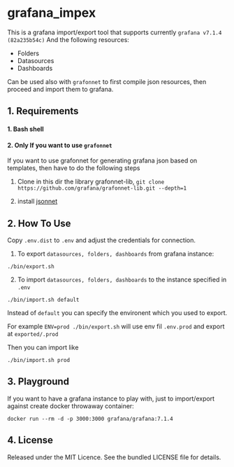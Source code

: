# grafana_impex

This is a grafana import/export tool that supports currently `grafana v7.1.4 (82a235b54c)`
And the following resources:
* Folders
* Datasources
* Dashboards

Can be used also with `grafonnet` to first compile json resources, then proceed and import them to grafana.

## 1. Requirements

#### 1. Bash shell
#### 2. Only If you want to use `grafonnet` 
If you want to use grafonnet for generating grafana json based on templates, then have to do the following steps
1. Clone in this dir the library grafonnet-lib, `git clone https://github.com/grafana/grafonnet-lib.git --depth=1` 
  
2. install [jsonnet](https://github.com/google/jsonnet#packages)


## 2. How To Use

Copy `.env.dist` to `.env` and adjust the credentials for connection.

1. To export `datasources, folders, dashboards` from grafana instance:
```shell
./bin/export.sh
```

2. To import `datasources, folders, dashboards` to the instance specified in `.env`

```shell
./bin/import.sh default
```

Instead of `default` you can specify the environent which you used to export.

For example `ENV=prod ./bin/export.sh` will use env fil `.env.prod` and export at `exported/.prod`

Then you can import like
```shell
./bin/import.sh prod
```

## 3. Playground

If you want to have a grafana instance to play with, just to import/export against create docker throwaway container:
```shell
docker run --rm -d -p 3000:3000 grafana/grafana:7.1.4
```

## 4. License

Released under the MIT Licence. See the bundled LICENSE file for details.

